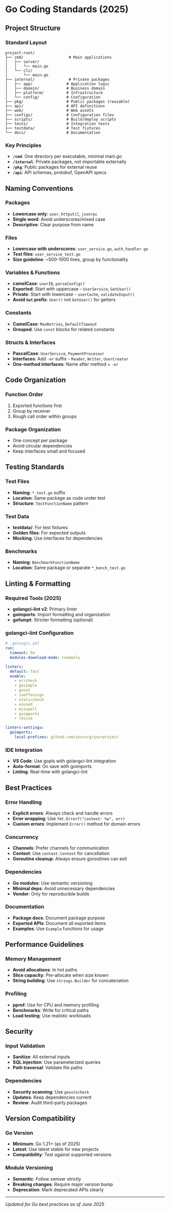 # Go Coding Standards (2025)

## Project Structure

### Standard Layout
```
project-root/
├── cmd/                    # Main applications
│   ├── server/
│   │   └── main.go
│   └── cli/
│       └── main.go
├── internal/               # Private packages
│   ├── app/               # Application logic
│   ├── domain/            # Business domain
│   ├── platform/          # Infrastructure
│   └── config/            # Configuration
├── pkg/                   # Public packages (reusable)
├── api/                   # API definitions
├── web/                   # Web assets
├── configs/               # Configuration files
├── scripts/               # Build/deploy scripts
├── tests/                 # Integration tests
├── testdata/              # Test fixtures
└── docs/                  # Documentation
```

### Key Principles
- **`/cmd`**: One directory per executable, minimal main.go
- **`/internal`**: Private packages, not importable externally
- **`/pkg`**: Public packages for external reuse
- **`/api`**: API schemas, protobuf, OpenAPI specs

## Naming Conventions

### Packages
- **Lowercase only**: `user`, `httputil`, `jsonrpc`
- **Single word**: Avoid underscores/mixed case
- **Descriptive**: Clear purpose from name

### Files
- **Lowercase with underscores**: `user_service.go`, `auth_handler.go`
- **Test files**: `user_service_test.go`
- **Size guideline**: ~500-1000 lines, group by functionality

### Variables & Functions
- **camelCase**: `userID`, `parseConfig()`
- **Exported**: Start with uppercase - `UserService`, `GetUser()`
- **Private**: Start with lowercase - `userCache`, `validateInput()`
- **Avoid `Get` prefix**: `User()` not `GetUser()` for getters

### Constants
- **CamelCase**: `MaxRetries`, `DefaultTimeout`
- **Grouped**: Use `const` blocks for related constants

### Structs & Interfaces
- **PascalCase**: `UserService`, `PaymentProcessor`
- **Interfaces**: Add `-er` suffix - `Reader`, `Writer`, `UserCreator`
- **One-method interfaces**: Name after method + `-er`

## Code Organization

### Function Order
1. Exported functions first
2. Group by receiver
3. Rough call order within groups

### Package Organization
- One concept per package
- Avoid circular dependencies
- Keep interfaces small and focused

## Testing Standards

### Test Files
- **Naming**: `*_test.go` suffix
- **Location**: Same package as code under test
- **Structure**: `TestFunctionName` pattern

### Test Data
- **testdata/**: For test fixtures
- **Golden files**: For expected outputs
- **Mocking**: Use interfaces for dependencies

### Benchmarks
- **Naming**: `BenchmarkFunctionName`
- **Location**: Same package or separate `*_bench_test.go`

## Linting & Formatting

### Required Tools (2025)
- **golangci-lint v2**: Primary linter
- **goimports**: Import formatting and organization
- **gofumpt**: Stricter formatting (optional)

### golangci-lint Configuration
```yaml
# .golangci.yml
run:
  timeout: 5m
  modules-download-mode: readonly

linters:
  default: fast
  enable:
    - errcheck
    - gosimple
    - govet
    - ineffassign
    - staticcheck
    - unused
    - misspell
    - goimports
    - revive

linters-settings:
  goimports:
    local-prefixes: github.com/yourorg/yourproject
```

### IDE Integration
- **VS Code**: Use gopls with golangci-lint integration
- **Auto-format**: On save with goimports
- **Linting**: Real-time with golangci-lint

## Best Practices

### Error Handling
- **Explicit errors**: Always check and handle errors
- **Error wrapping**: Use `fmt.Errorf("context: %w", err)`
- **Custom errors**: Implement `Error()` method for domain errors

### Concurrency
- **Channels**: Prefer channels for communication
- **Context**: Use `context.Context` for cancellation
- **Goroutine cleanup**: Always ensure goroutines can exit

### Dependencies
- **Go modules**: Use semantic versioning
- **Minimal deps**: Avoid unnecessary dependencies
- **Vendor**: Only for reproducible builds

### Documentation
- **Package docs**: Document package purpose
- **Exported APIs**: Document all exported items
- **Examples**: Use `Example` functions for usage

## Performance Guidelines

### Memory Management
- **Avoid allocations**: In hot paths
- **Slice capacity**: Pre-allocate when size known
- **String building**: Use `strings.Builder` for concatenation

### Profiling
- **pprof**: Use for CPU and memory profiling
- **Benchmarks**: Write for critical paths
- **Load testing**: Use realistic workloads

## Security

### Input Validation
- **Sanitize**: All external inputs
- **SQL injection**: Use parameterized queries
- **Path traversal**: Validate file paths

### Dependencies
- **Security scanning**: Use `govulncheck`
- **Updates**: Keep dependencies current
- **Review**: Audit third-party packages

## Version Compatibility

### Go Version
- **Minimum**: Go 1.21+ (as of 2025)
- **Latest**: Use latest stable for new projects
- **Compatibility**: Test against supported versions

### Module Versioning
- **Semantic**: Follow semver strictly
- **Breaking changes**: Require major version bump
- **Deprecation**: Mark deprecated APIs clearly

---

*Updated for Go best practices as of June 2025*